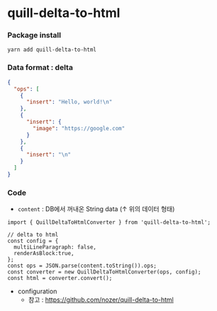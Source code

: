 # quill-delta-to-html

### Package install
```
yarn add quill-delta-to-html
```

### Data format : delta
```json
{
  "ops": [
    {
      "insert": "Hello, world!\n"
    },
    {
      "insert": {
        "image": "https://google.com"
      }
    },
    {
      "insert": "\n"
    }
  ]
}
```
### Code
- `content` : DB에서 꺼내온 String data (↑ 위의 데이터 형태)
```ecmascript 6
import { QuillDeltaToHtmlConverter } from 'quill-delta-to-html';

// delta to html
const config = {
  multiLineParagraph: false,
  renderAsBlock:true,
};
const ops = JSON.parse(content.toString()).ops;
const converter = new QuillDeltaToHtmlConverter(ops, config);
const html = converter.convert();
```
- configuration
   - 참고 : https://github.com/nozer/quill-delta-to-html
